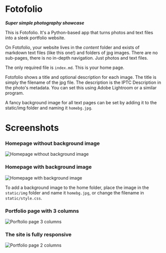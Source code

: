 # Fotofolio
***Super simple photography showcase***

This is Fotofolio. It's a Python-based app that turns photos and text files into a sleek portfolio website. 



On Fotofolio, your website lives in the *content* folder and exists of markdown text files (like this one!) and folders of jpg images. There are no sub-pages, there is no in-depth navigation. Just photos and text files.

The only required file is `index.md`. This is your home page.

Fotofolio shows a title and optional description for each image. The title is simply the filename of the jpg file. The description is the IPTC Description in the photo's metadata. You can set this using Adobe Lightroom or a similar program.

A fancy background image for all text pages can be set by adding it to the static/img folder and naming it `homebg.jpg`.

# Screenshots


### Homepage without background image
![Homepage without background image](https://i.imgur.com/KgEZeV2.png)

### Homepage with background image
![Homepage with background image](https://i.imgur.com/wW7bxtz.png)

To add a background image to the home folder, place the image in the `static/img` folder and name it `homebg.jpg`, or change the filename in `static/style.css`.

### Portfolio page with 3 columns
![Porftolio page 3 columns](https://i.imgur.com/ScwG8mZ.jpg)

### The site is fully responsive
![Portfolio page 2 columns](https://i.imgur.com/ZhRlRj9.png)
